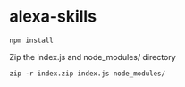 # alexa-skills

```npm install```

Zip the index.js and node_modules/ directory

```zip -r index.zip index.js node_modules/```

